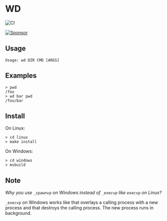 # WD

![CI](https://github.com/kakkun61/wd/workflows/main/badge.svg)

[![Sponsor](https://img.shields.io/badge/Sponsor-%E2%9D%A4-red?logo=GitHub)](https://github.com/sponsors/kakkun61)

## Usage

```
Usage: wd DIR CMD [ARGS]
```

## Examples

```
> pwd
/foo
> wd bar pwd
/foo/bar
```

## Install

On Linux:

```
> cd linux
> make install
```

On Windows:

```
> cd windows
> msbuild
```

## Note

*Why you use `_spawnvp` on Windows instead of `_execvp` like `execvp` on Linux?*

`_execvp` on Windows works like that overlays a calling process with a new process and that destroys the calling process. The new process runs in background.
